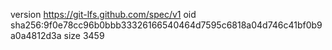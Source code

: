 version https://git-lfs.github.com/spec/v1
oid sha256:9f0e78cc96b0bbb33326166540464d7595c6818a04d746c41bf0b9a0a4812d3a
size 3459
